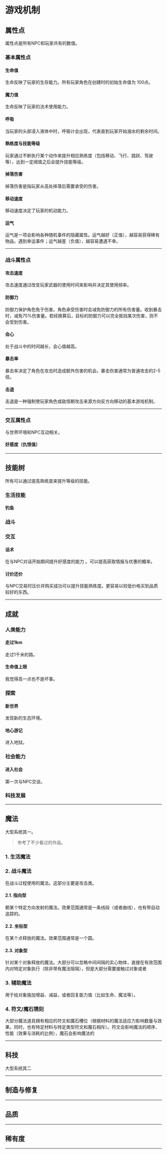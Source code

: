 # 游戏机制

## 属性点

属性点是所有NPC和玩家共有的数值。

### 基本属性点

#### 生命值

生命反映了玩家的生存能力。所有玩家角色在创建时的初始生命值为 100点。

#### 魔力值

生命反映了玩家的法术使用能力。

#### 呼吸

当玩家的头部浸入液体中时，呼吸计会出现，代表直到玩家开始溺水的剩余时间。

#### 熟练度与技能等级

玩家通过不断执行某个动作来提升相应熟练度（包括移动、飞行、跳跃、驾驶等），达到一定阈值之后会提升技能等级。

#### 掉落伤害

掉落伤害是指玩家从高处摔落后需要承受的伤害。

#### 移动速度

移动速度决定了玩家的机动能力。

#### 运气

运气是一项会影响各种随机事件的隐藏属性。运气越好（正值），越容易获得稀有物品，遇到幸运事件；运气越差（负值），越容易遭遇不幸。

---

### 战斗属性点

#### 攻击速度

攻击速度通过改变玩家武器的使用时间来影响并决定其使用频率。

#### 防御力

防御力保护角色免于伤害。角色承受伤害时会减免防御力的所有伤害量。收到暴击时，减免75%伤害量。若经换算后，目标的防御力可以完全抵挡某次伤害，则不会受到伤害。

#### 会心

处于战斗中的时间越长，会心值越高。

#### 暴击率

暴击率决定了角色在攻击时造成额外伤害的机会。暴击伤害通常为普通攻击的2-5倍。

#### 击退

击退是一种强制使玩家角色或敌怪朝攻击来源方向反方向移动的基本游戏机制。

---

### 交互属性点

与世界环境和NPC互动相关。 

#### 好感度（仇恨值）

---

## 技能树

所有可以通过提高熟练度来提升等级的技能。

### 生活技能

#### 钓鱼

### 战斗

### 交互

#### 话术

在与NPC对话开始期间提升好感度的能力 。可以提高获取情报与优惠的概率。

#### 讨价还价

与NPC交易时压价并购买成功可以提升技能熟练度。更容易以较低价格买到品质较好的东西。

---

## 成就

### 人类能力

#### 走过1km

走过1千米的路。

#### 生命值上限

我觉得高一点也不是坏事。

### 探索

#### 新世界

发现新的生态环境。

#### 地心游记

进入地狱。

### 社会能力

#### 进入社会

第一次与NPC交谈。

### 科技发展

---

## 魔法

大型系统其一。

> 参考了不少看过的作品。

### 1. 生活魔法

### 2. 战斗魔法

在战斗过程使用的魔法。这部分主要是攻击类。

#### 2.1. 指向型

朝某个特定方向发射的魔法。效果范围通常是一条线段（或者曲线），也有带自动追踪的。

#### 2.2. 坐标型

在某个点释放的魔法。效果范围通常是一个圆。

#### 2.3. 对象型

针对某个对象释放的魔法。大部分可以忽略中间间隔的实心物体，直接在有效范围内对特定对象执行（除非带有魔法阻隔），但是大部分需要接触过对象或者

### 3. 辅助魔法

用于给对象施加增益、减益，或者回复能力值（比如生命、魔法等）。

### 4. 符文/魔石镌刻

大部分魔法道具拥有相应的符文和魔石槽位（根据材料的魔法适应力影响数量与效果。同时，也有特定材料与特定类型符文和魔石相斥）。符文会影响魔法的顺序、性能（效果与消耗的比例），魔石会影响魔法的

---

## 科技

大型系统其二

---

## 制造与修复

---

## 品质

---

## 稀有度

---

## 
